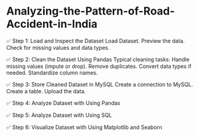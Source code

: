 # Analyzing-the-Pattern-of-Road-Accident-in-India
✅ Step 1: Load and Inspect the Dataset
Load Dataset.
Preview the data.
Check for missing values and data types.

✅ Step 2: Clean the Dataset Using Pandas
Typical cleaning tasks:
Handle missing values (impute or drop).
Remove duplicates.
Convert data types if needed.
Standardize column names.

✅ Step 3: Store Cleaned Dataset in MySQL
Create a connection to MySQL.
Create a table.
Upload the data.

✅ Step 4: Analyze Dataset with Using Pandas

✅ Step 5: Analyze Dataset with Using SQL

✅ Step 6: Visualize Dataset with Using Matplotlib and Seaborn
